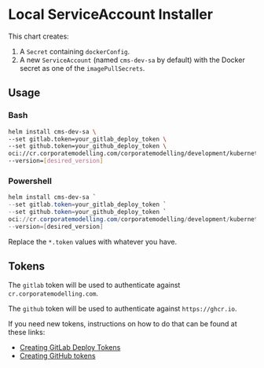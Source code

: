 # Local ServiceAccount Installer

This chart creates:

1. A `Secret` containing `dockerConfig`.
2. A new `ServiceAccount` (named `cms-dev-sa` by default) with the Docker secret as one of the `imagePullSecrets`.

## Usage

### Bash

```bash
helm install cms-dev-sa \
--set gitlab.token=your_gitlab_deploy_token \
--set github.token=your_github_deploy_token \
oci://cr.corporatemodelling.com/corporatemodelling/development/kubernetes/dev-sa \
--version=[desired_version]
```

### Powershell

```powershell
helm install cms-dev-sa `
--set gitlab.token=your_gitlab_deploy_token `
--set github.token=your_github_deploy_token `
oci://cr.corporatemodelling.com/corporatemodelling/development/kubernetes/dev-sa `
--version=[desired_version]
```

Replace the `*.token` values with whatever you have.

## Tokens

The `gitlab` token will be used to authenticate against `cr.corporatemodelling.com`.

The `github` token will be used to authenticate against `https://ghcr.io`.

If you need new tokens, instructions on how to do that can be found at these links:

- [Creating GitLab Deploy Tokens](https://gitlab.corporatemodelling.com/corporatemodelling/development/information/-/wikis/gitlab-access-tokens-&-deploy-tokens)
- [Creating GitHub tokens](https://gitlab.corporatemodelling.com/corporatemodelling/development/information/-/wikis/GitHub-Access-Tokens)
